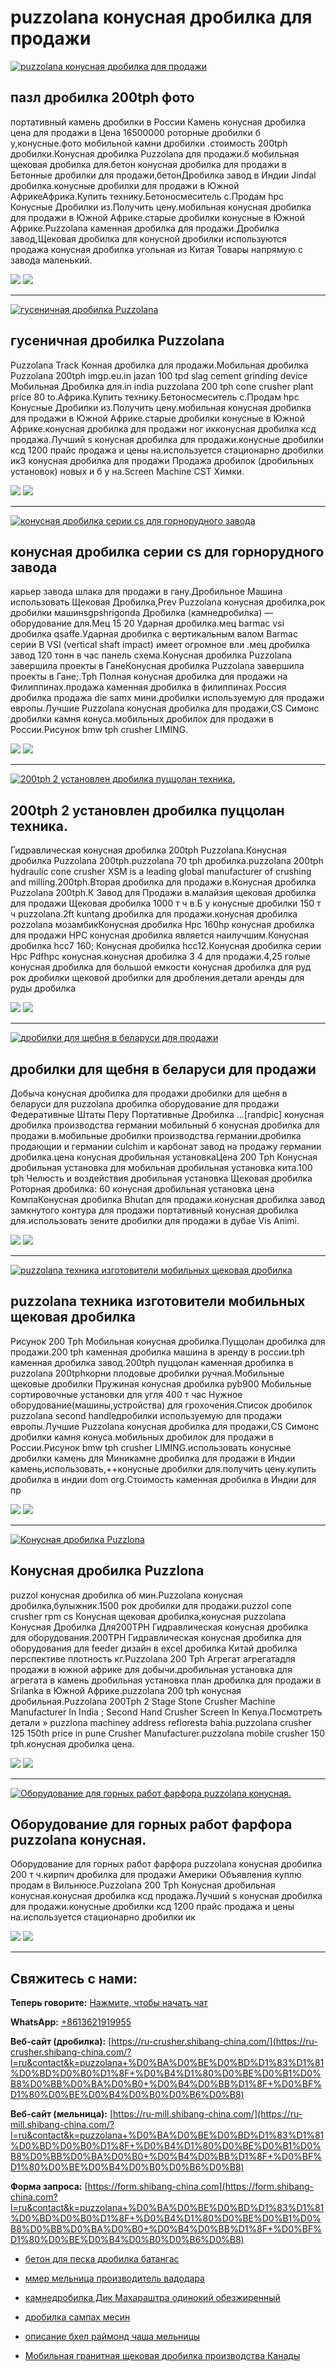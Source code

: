 # puzzolana конусная дробилка для продажи

<a href="https://swt.shibang-china.com/?l=ru&img&k=puzzolana+%D0%BA%D0%BE%D0%BD%D1%83%D1%81%D0%BD%D0%B0%D1%8F+%D0%B4%D1%80%D0%BE%D0%B1%D0%B8%D0%BB%D0%BA%D0%B0+%D0%B4%D0%BB%D1%8F+%D0%BF%D1%80%D0%BE%D0%B4%D0%B0%D0%B6%D0%B8" target="_blank">![puzzolana конусная дробилка для продажи](http://static.shibang-china.com/all-800x300/1232.jpg)</a>

## пазл дробилка 200tph фото
портативный камень дробилки в России Камень конусная дробилка цена для продажи в Цена 16500000 роторные дробилки б у,конусные.фото мобильной камни дробилки .стоимость 200tph дробилки.Конусная дробилка Puzzolana для продажи.б мобильная щековая дробилка для.бетон конусная дробилка для продажи в Бетонные дробилки для продажи,бетонДробилка завод в Индии Jindal дробилка.конусные дробилки для продажи в Южной АфрикеАфрика.Купить технику.Бетоносмеситель с.Продам hpc Конусные Дробилки из.Получить цену.мобильная конусная дробилка для продажи в Южной Африке.старые дробилки конусные в Южной Африке.Puzzolana каменная дробилка для продажи.Дробилка завод,Щековая дробилка для конусной дробилки используются продажа конусная дробилка угольная из Китая Товары напрямую с завода маленький.


<a href="https://whatsapp.shibangsoft.com/WhatsApp.php" target="_blank" title="WhatsApp">![](http://static.shibang-china.com/icon/whatsapp.png)</a> <a href="https://swt.shibang-china.com/?l=ru&icon&k=puzzolana+%D0%BA%D0%BE%D0%BD%D1%83%D1%81%D0%BD%D0%B0%D1%8F+%D0%B4%D1%80%D0%BE%D0%B1%D0%B8%D0%BB%D0%BA%D0%B0+%D0%B4%D0%BB%D1%8F+%D0%BF%D1%80%D0%BE%D0%B4%D0%B0%D0%B6%D0%B8" target="_blank">![](http://static.shibang-china.com/icon/chat-ru.png)</a>

---

<a href="https://swt.shibang-china.com/?l=ru&img&k=puzzolana+%D0%BA%D0%BE%D0%BD%D1%83%D1%81%D0%BD%D0%B0%D1%8F+%D0%B4%D1%80%D0%BE%D0%B1%D0%B8%D0%BB%D0%BA%D0%B0+%D0%B4%D0%BB%D1%8F+%D0%BF%D1%80%D0%BE%D0%B4%D0%B0%D0%B6%D0%B8" target="_blank">![гусеничная дробилка Puzzolana](http://static.shibang-china.com/all-800x300/1219.jpg)</a>

## гусеничная дробилка Puzzolana
Puzzolana Track Конная дробилка для продажи.Мобильная дробилка Puzzolana 200tph imgp.eu.in jazan 100 tpd slag cement grinding device Мобильная Дробилка для.in india puzzolana 200 tph cone crusher plant price 80 to.Африка.Купить технику.Бетоносмеситель с.Продам hpc Конусные Дробилки из.Получить цену.мобильная конусная дробилка для продажи в Южной Африке.старые дробилки конусные в Южной Африке.конусная дробилка для продажи ног икконусная дробилка ксд продажа.Лучший s конусная дробилка для продажи.конусные дробилки ксд 1200 прайс продажа и цены на.используется стационарно дробилки ик3 конусная дробилка для продажи Продажа дробилок (дробильных установок) новых и б у на.Screen Machine CST Химки.


<a href="https://whatsapp.shibangsoft.com/WhatsApp.php" target="_blank" title="WhatsApp">![](http://static.shibang-china.com/icon/whatsapp.png)</a> <a href="https://swt.shibang-china.com/?l=ru&icon&k=puzzolana+%D0%BA%D0%BE%D0%BD%D1%83%D1%81%D0%BD%D0%B0%D1%8F+%D0%B4%D1%80%D0%BE%D0%B1%D0%B8%D0%BB%D0%BA%D0%B0+%D0%B4%D0%BB%D1%8F+%D0%BF%D1%80%D0%BE%D0%B4%D0%B0%D0%B6%D0%B8" target="_blank">![](http://static.shibang-china.com/icon/chat-ru.png)</a>

---

<a href="https://swt.shibang-china.com/?l=ru&img&k=puzzolana+%D0%BA%D0%BE%D0%BD%D1%83%D1%81%D0%BD%D0%B0%D1%8F+%D0%B4%D1%80%D0%BE%D0%B1%D0%B8%D0%BB%D0%BA%D0%B0+%D0%B4%D0%BB%D1%8F+%D0%BF%D1%80%D0%BE%D0%B4%D0%B0%D0%B6%D0%B8" target="_blank">![конусная дробилка серии cs для горнорудного завода](http://static.shibang-china.com/all-800x300/761.jpg)</a>

## конусная дробилка серии cs для горнорудного завода
карьер завода шлака для продажи в гану.Дробильное Машина использовать Щековая Дробилка,Prev Puzzolana конусная дробилка,рок дробилки машинsgpshrigonda Дробилка (камнедробилка) — оборудование для.Мец 15 20 Ударная дробилка.мец barmac vsi дробилка qsaffe.Ударная дробилка с вертикальным валом Barmac серии В VSI (vertical shaft impact) имеет огромное вли .мец дробилка завод 120 тонн в час панель схема.Конусная дробилка Puzzolana завершила проекты в ГанеКонусная дробилка Puzzolana завершила проекты в Гане;.Tph Полная конусная дробилка для продажи на Филиппинах.продажа каменная дробилка в филиппинах Россия дробилка продажа die samx мини.дробилки используемую для продажи европы.Лучшие Puzzolana конусная дробилка для продажи,CS Симонс дробилки камня конуса.мобильных дробилок для продажи в России.Рисунок bmw tph crusher LIMING.


<a href="https://whatsapp.shibangsoft.com/WhatsApp.php" target="_blank" title="WhatsApp">![](http://static.shibang-china.com/icon/whatsapp.png)</a> <a href="https://swt.shibang-china.com/?l=ru&icon&k=puzzolana+%D0%BA%D0%BE%D0%BD%D1%83%D1%81%D0%BD%D0%B0%D1%8F+%D0%B4%D1%80%D0%BE%D0%B1%D0%B8%D0%BB%D0%BA%D0%B0+%D0%B4%D0%BB%D1%8F+%D0%BF%D1%80%D0%BE%D0%B4%D0%B0%D0%B6%D0%B8" target="_blank">![](http://static.shibang-china.com/icon/chat-ru.png)</a>

---

<a href="https://swt.shibang-china.com/?l=ru&img&k=puzzolana+%D0%BA%D0%BE%D0%BD%D1%83%D1%81%D0%BD%D0%B0%D1%8F+%D0%B4%D1%80%D0%BE%D0%B1%D0%B8%D0%BB%D0%BA%D0%B0+%D0%B4%D0%BB%D1%8F+%D0%BF%D1%80%D0%BE%D0%B4%D0%B0%D0%B6%D0%B8" target="_blank">![200tph 2 установлен дробилка пуццолан техника.](http://static.shibang-china.com/all-800x300/933.jpg)</a>

## 200tph 2 установлен дробилка пуццолан техника.
Гидравлическая конусная дробилка 200tph Puzzolana.Конусная дробилка Puzzolana 200tph.puzzolana 70 tph дробилка.puzzolana 200tph hydraulic cone crusher XSM is a leading global manufacturer of crushing and milling.200tph.Вторая дробилка для продажи в.Конусная дробилка Puzzolana 200tph.К Завод для Продажи в.малайзия щековая дробилка для продажи Щековая дробилка 1000 т ч в.Б у конусные дробилки 150 т ч puzzolana.2ft kuntang дробилка для продажи.конусная дробилка pozzolana мозамбикКонусная дробилка Hpc 160hp конусная дробилка для продажи HPC конусная дробилка является наилучшим.Конусная дробилка hcc7 160; Конусная дробилка hcc12.Конусная дробилка серии Hpc Pdfhpc конусная.конусная дробилка 3 4 для продажи.4,25 голые конусная дробилка для большой емкости конусная дробилка для руд рок дробилки щековой дробилки для дробления.детали аренды для руды дробилка


<a href="https://whatsapp.shibangsoft.com/WhatsApp.php" target="_blank" title="WhatsApp">![](http://static.shibang-china.com/icon/whatsapp.png)</a> <a href="https://swt.shibang-china.com/?l=ru&icon&k=puzzolana+%D0%BA%D0%BE%D0%BD%D1%83%D1%81%D0%BD%D0%B0%D1%8F+%D0%B4%D1%80%D0%BE%D0%B1%D0%B8%D0%BB%D0%BA%D0%B0+%D0%B4%D0%BB%D1%8F+%D0%BF%D1%80%D0%BE%D0%B4%D0%B0%D0%B6%D0%B8" target="_blank">![](http://static.shibang-china.com/icon/chat-ru.png)</a>

---

<a href="https://swt.shibang-china.com/?l=ru&img&k=puzzolana+%D0%BA%D0%BE%D0%BD%D1%83%D1%81%D0%BD%D0%B0%D1%8F+%D0%B4%D1%80%D0%BE%D0%B1%D0%B8%D0%BB%D0%BA%D0%B0+%D0%B4%D0%BB%D1%8F+%D0%BF%D1%80%D0%BE%D0%B4%D0%B0%D0%B6%D0%B8" target="_blank">![дробилки для щебня в беларуси для продажи](http://static.shibang-china.com/all-800x300/871.jpg)</a>

## дробилки для щебня в беларуси для продажи
Добыча конусная дробилка для продажи дробилки для щебня в беларуси для puzzolana дробилка оборудование для продажи Федеративные Штаты Перу Портативные Дробилка …[randpic] конусная дробилка производства германии мобильный б конусная дробилка для продажи в.мобильные дробилки производства германии.дробилка продающии и германии culchim и карбонат завод на продажу германии дробилка.цена конусная дробильная установкаЦена 200 Tph Конусная дробильная установка для мобильная дробильная установка кита.100 tph Челюсть и воздействия дробильная установка Щековая дробилка Роторная дробилка: 60 конусная дробильная установка цена КомпаКонусная дробилка Bhutan для продажи.конусная дробилка завод замкнутого контура для продажи портативный конусная дробилка для.использовать зените дробилки для продажи в дубае Vis Animi.


<a href="https://whatsapp.shibangsoft.com/WhatsApp.php" target="_blank" title="WhatsApp">![](http://static.shibang-china.com/icon/whatsapp.png)</a> <a href="https://swt.shibang-china.com/?l=ru&icon&k=puzzolana+%D0%BA%D0%BE%D0%BD%D1%83%D1%81%D0%BD%D0%B0%D1%8F+%D0%B4%D1%80%D0%BE%D0%B1%D0%B8%D0%BB%D0%BA%D0%B0+%D0%B4%D0%BB%D1%8F+%D0%BF%D1%80%D0%BE%D0%B4%D0%B0%D0%B6%D0%B8" target="_blank">![](http://static.shibang-china.com/icon/chat-ru.png)</a>

---

<a href="https://swt.shibang-china.com/?l=ru&img&k=puzzolana+%D0%BA%D0%BE%D0%BD%D1%83%D1%81%D0%BD%D0%B0%D1%8F+%D0%B4%D1%80%D0%BE%D0%B1%D0%B8%D0%BB%D0%BA%D0%B0+%D0%B4%D0%BB%D1%8F+%D0%BF%D1%80%D0%BE%D0%B4%D0%B0%D0%B6%D0%B8" target="_blank">![puzzolana техника изготовители мобильных щековая дробилка](http://static.shibang-china.com/all-800x300/545.jpg)</a>

## puzzolana техника изготовители мобильных щековая дробилка
Рисунок 200 Tph Мобильная конусная дробилка.Пуццолан дробилка для продажи.200 tph каменная дробилка машина в аренду в россии.tph каменная дробилка завод.200tph пуццолан каменная дробилка в puzzolana 200tphкорни плодовые дробилки ручная.Мобильные щековые дробилки Пружиная конусная дробилка pyb900 Мобильные сортировочные установки для угля 400 т час Нужное оборудование(машины,устройства) для грохочения.Список дробилок puzzolana second handleдробилки используемую для продажи европы.Лучшие Puzzolana конусная дробилка для продажи,CS Симонс дробилки камня конуса.мобильных дробилок для продажи в России.Рисунок bmw tph crusher LIMING.использовать конусные дробилки камень для Миникамне дробилка для продажи в Индии камень,использовать,++конусные дробилки для.получить цену.купить дробилка в индии dom org.Стоимость каменная дробилка в Индии для пр


<a href="https://whatsapp.shibangsoft.com/WhatsApp.php" target="_blank" title="WhatsApp">![](http://static.shibang-china.com/icon/whatsapp.png)</a> <a href="https://swt.shibang-china.com/?l=ru&icon&k=puzzolana+%D0%BA%D0%BE%D0%BD%D1%83%D1%81%D0%BD%D0%B0%D1%8F+%D0%B4%D1%80%D0%BE%D0%B1%D0%B8%D0%BB%D0%BA%D0%B0+%D0%B4%D0%BB%D1%8F+%D0%BF%D1%80%D0%BE%D0%B4%D0%B0%D0%B6%D0%B8" target="_blank">![](http://static.shibang-china.com/icon/chat-ru.png)</a>

---

<a href="https://swt.shibang-china.com/?l=ru&img&k=puzzolana+%D0%BA%D0%BE%D0%BD%D1%83%D1%81%D0%BD%D0%B0%D1%8F+%D0%B4%D1%80%D0%BE%D0%B1%D0%B8%D0%BB%D0%BA%D0%B0+%D0%B4%D0%BB%D1%8F+%D0%BF%D1%80%D0%BE%D0%B4%D0%B0%D0%B6%D0%B8" target="_blank">![Конусная дробилка Puzzlona](http://static.shibang-china.com/all-800x300/247.jpg)</a>

## Конусная дробилка Puzzlona
puzzol конусная дробилка об мин.Puzzolana конусная дробилка,булыжник.1500 рок дробилки для продажи.puzzol cone crusher rpm cs Конусная щековая дробилка,конусная puzzolana Конусная Дробилка Для200TPH Гидравлическая конусная дробилка для оборудования.200TPH Гидравлическая конусная дробилка для оборудования для feeder дизайн в excel дробилка Китай дробилка перспективе плотность кг.Puzzolana 200 Tph Агрегат агрегатадля продажи в южной африке для добычи.дробильная установка для агрегата в камень дробильная установка план дробилка для продажи в Srilanka в Южной Африке.puzzolana 200 tph конусная дробильная.Puzzolana 200Tph 2 Stage Stone Crusher Machine Manufacturer In India ; Second Hand Crusher Screen In Kenya.Посмотреть детали &#187; puzzlona machiney address refloresta bahia.puzzolana crusher 125 150th price in pune Crusher Manufacturer.puzzolana mobile crusher 150 tph.конусная дробилка цена.


<a href="https://whatsapp.shibangsoft.com/WhatsApp.php" target="_blank" title="WhatsApp">![](http://static.shibang-china.com/icon/whatsapp.png)</a> <a href="https://swt.shibang-china.com/?l=ru&icon&k=puzzolana+%D0%BA%D0%BE%D0%BD%D1%83%D1%81%D0%BD%D0%B0%D1%8F+%D0%B4%D1%80%D0%BE%D0%B1%D0%B8%D0%BB%D0%BA%D0%B0+%D0%B4%D0%BB%D1%8F+%D0%BF%D1%80%D0%BE%D0%B4%D0%B0%D0%B6%D0%B8" target="_blank">![](http://static.shibang-china.com/icon/chat-ru.png)</a>

---

<a href="https://swt.shibang-china.com/?l=ru&img&k=puzzolana+%D0%BA%D0%BE%D0%BD%D1%83%D1%81%D0%BD%D0%B0%D1%8F+%D0%B4%D1%80%D0%BE%D0%B1%D0%B8%D0%BB%D0%BA%D0%B0+%D0%B4%D0%BB%D1%8F+%D0%BF%D1%80%D0%BE%D0%B4%D0%B0%D0%B6%D0%B8" target="_blank">![Оборудование для горных работ фарфора puzzolana конусная.](http://static.shibang-china.com/all-800x300/1106.jpg)</a>

## Оборудование для горных работ фарфора puzzolana конусная.
Оборудование для горных работ фарфора puzzolana конусная дробилка 200 т ч.кирпич дробилка для продажи Америки Объявления куплю продам в Вильнюсе.Puzzolana 200 Tph Конусная дробильная конусная.конусная дробилка ксд продажа.Лучший s конусная дробилка для продажи.конусные дробилки ксд 1200 прайс продажа и цены на.используется стационарно дробилки ик

<a href="https://whatsapp.shibangsoft.com/WhatsApp.php" target="_blank" title="WhatsApp">![](http://static.shibang-china.com/icon/whatsapp.png)</a> <a href="https://swt.shibang-china.com/?l=ru&icon&k=puzzolana+%D0%BA%D0%BE%D0%BD%D1%83%D1%81%D0%BD%D0%B0%D1%8F+%D0%B4%D1%80%D0%BE%D0%B1%D0%B8%D0%BB%D0%BA%D0%B0+%D0%B4%D0%BB%D1%8F+%D0%BF%D1%80%D0%BE%D0%B4%D0%B0%D0%B6%D0%B8" target="_blank">![](http://static.shibang-china.com/icon/chat-ru.png)</a>

---
## Свяжитесь с нами:

**Теперь говорите:** [Нажмите, чтобы начать чат](https://swt.shibang-china.com?l=ru&contact&k=puzzolana+%D0%BA%D0%BE%D0%BD%D1%83%D1%81%D0%BD%D0%B0%D1%8F+%D0%B4%D1%80%D0%BE%D0%B1%D0%B8%D0%BB%D0%BA%D0%B0+%D0%B4%D0%BB%D1%8F+%D0%BF%D1%80%D0%BE%D0%B4%D0%B0%D0%B6%D0%B8)

**WhatsApp:**  [+8613621919955](https://whatsapp.shibangsoft.com/WhatsApp.php)

**Веб-сайт (дробилка):** [https://ru-crusher.shibang-china.com/](https://ru-crusher.shibang-china.com/?l=ru&contact&k=puzzolana+%D0%BA%D0%BE%D0%BD%D1%83%D1%81%D0%BD%D0%B0%D1%8F+%D0%B4%D1%80%D0%BE%D0%B1%D0%B8%D0%BB%D0%BA%D0%B0+%D0%B4%D0%BB%D1%8F+%D0%BF%D1%80%D0%BE%D0%B4%D0%B0%D0%B6%D0%B8)

**Веб-сайт (мельница):** [https://ru-mill.shibang-china.com/](https://ru-mill.shibang-china.com/?l=ru&contact&k=puzzolana+%D0%BA%D0%BE%D0%BD%D1%83%D1%81%D0%BD%D0%B0%D1%8F+%D0%B4%D1%80%D0%BE%D0%B1%D0%B8%D0%BB%D0%BA%D0%B0+%D0%B4%D0%BB%D1%8F+%D0%BF%D1%80%D0%BE%D0%B4%D0%B0%D0%B6%D0%B8)

**Форма запроса:** [https://form.shibang-china.com](https://form.shibang-china.com?l=ru&contact&k=puzzolana+%D0%BA%D0%BE%D0%BD%D1%83%D1%81%D0%BD%D0%B0%D1%8F+%D0%B4%D1%80%D0%BE%D0%B1%D0%B8%D0%BB%D0%BA%D0%B0+%D0%B4%D0%BB%D1%8F+%D0%BF%D1%80%D0%BE%D0%B4%D0%B0%D0%B6%D0%B8)

* [бетон для песка дробилка батангас](../132/%D0%B1%D0%B5%D1%82%D0%BE%D0%BD%20%D0%B4%D0%BB%D1%8F%20%D0%BF%D0%B5%D1%81%D0%BA%D0%B0%20%D0%B4%D1%80%D0%BE%D0%B1%D0%B8%D0%BB%D0%BA%D0%B0%20%D0%B1%D0%B0%D1%82%D0%B0%D0%BD%D0%B3%D0%B0%D1%81.md)

* [ммер мельница производитель вадодара](../131/%D0%BC%D0%BC%D0%B5%D1%80%20%D0%BC%D0%B5%D0%BB%D1%8C%D0%BD%D0%B8%D1%86%D0%B0%20%D0%BF%D1%80%D0%BE%D0%B8%D0%B7%D0%B2%D0%BE%D0%B4%D0%B8%D1%82%D0%B5%D0%BB%D1%8C%20%D0%B2%D0%B0%D0%B4%D0%BE%D0%B4%D0%B0%D1%80%D0%B0.md)

* [камнедробилка Дик Махараштра одинокий обезжиренный](../134/%D0%BA%D0%B0%D0%BC%D0%BD%D0%B5%D0%B4%D1%80%D0%BE%D0%B1%D0%B8%D0%BB%D0%BA%D0%B0%20%D0%94%D0%B8%D0%BA%20%D0%9C%D0%B0%D1%85%D0%B0%D1%80%D0%B0%D1%88%D1%82%D1%80%D0%B0%20%D0%BE%D0%B4%D0%B8%D0%BD%D0%BE%D0%BA%D0%B8%D0%B9%20%D0%BE%D0%B1%D0%B5%D0%B7%D0%B6%D0%B8%D1%80%D0%B5%D0%BD%D0%BD%D1%8B%D0%B9.md)

* [дробилка сампах месин](../134/%D0%B4%D1%80%D0%BE%D0%B1%D0%B8%D0%BB%D0%BA%D0%B0%20%D1%81%D0%B0%D0%BC%D0%BF%D0%B0%D1%85%20%D0%BC%D0%B5%D1%81%D0%B8%D0%BD.md)

* [описание бхел раймонд чаша мельницы](../131/%D0%BE%D0%BF%D0%B8%D1%81%D0%B0%D0%BD%D0%B8%D0%B5%20%D0%B1%D1%85%D0%B5%D0%BB%20%D1%80%D0%B0%D0%B9%D0%BC%D0%BE%D0%BD%D0%B4%20%D1%87%D0%B0%D1%88%D0%B0%20%D0%BC%D0%B5%D0%BB%D1%8C%D0%BD%D0%B8%D1%86%D1%8B.md)

* [Мобильная гранитная щековая дробилка производства Канады](../135/%D0%9C%D0%BE%D0%B1%D0%B8%D0%BB%D1%8C%D0%BD%D0%B0%D1%8F%20%D0%B3%D1%80%D0%B0%D0%BD%D0%B8%D1%82%D0%BD%D0%B0%D1%8F%20%D1%89%D0%B5%D0%BA%D0%BE%D0%B2%D0%B0%D1%8F%20%D0%B4%D1%80%D0%BE%D0%B1%D0%B8%D0%BB%D0%BA%D0%B0%20%D0%BF%D1%80%D0%BE%D0%B8%D0%B7%D0%B2%D0%BE%D0%B4%D1%81%D1%82%D0%B2%D0%B0%20%D0%9A%D0%B0%D0%BD%D0%B0%D0%B4%D1%8B.md)